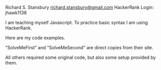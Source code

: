 Richard S. Stansbury
richard.stansbury@gmail.com
HackerRank Login: jhawk1138

I am teaching myself Javascript.  To practice basic syntax I am using HackerRank.

Here are my code examples.

"SolveMeFirst" and "SolveMeSecond" are direct copies from their site.

All others required some original code, but also some setup provided by them.